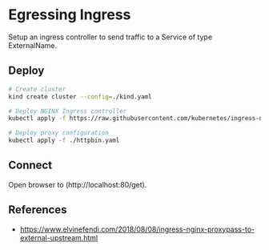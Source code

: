 # Egressing Ingress

Setup an ingress controller to send traffic to a Service of type ExternalName.

## Deploy

```sh
# Create cluster
kind create cluster --config=./kind.yaml

# Deploy NGINX Ingress controller
kubectl apply -f https://raw.githubusercontent.com/kubernetes/ingress-nginx/master/deploy/static/provider/kind/deploy.yaml

# Deploy proxy configuration
kubectl apply -f ./httpbin.yaml
```

## Connect

Open browser to (http://localhost:80/get).

## References

- https://www.elvinefendi.com/2018/08/08/ingress-nginx-proxypass-to-external-upstream.html 

